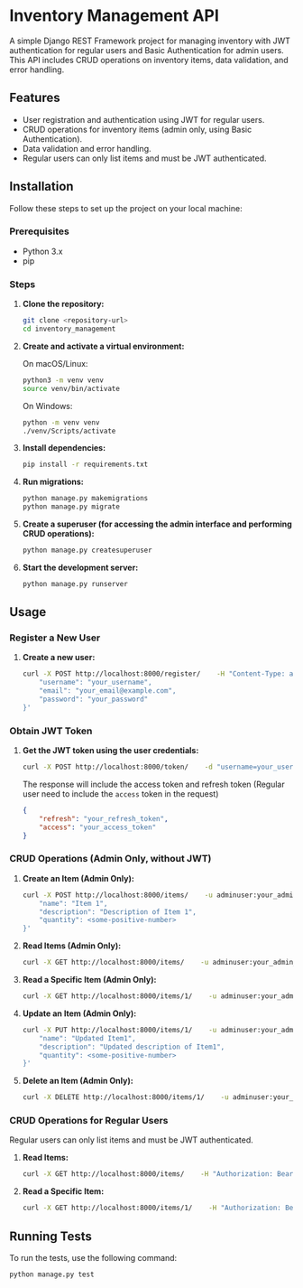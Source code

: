
# Inventory Management API

A simple Django REST Framework project for managing inventory with JWT authentication for regular users and Basic Authentication for admin users. This API includes CRUD operations on inventory items, data validation, and error handling.

## Features

- User registration and authentication using JWT for regular users.
- CRUD operations for inventory items (admin only, using Basic Authentication).
- Data validation and error handling.
- Regular users can only list items and must be JWT authenticated.

## Installation

Follow these steps to set up the project on your local machine:

### Prerequisites

- Python 3.x
- pip

### Steps

1. **Clone the repository:**

   ```sh
   git clone <repository-url>
   cd inventory_management
   ```

2. **Create and activate a virtual environment:**

   On macOS/Linux:
   ```sh
   python3 -m venv venv
   source venv/bin/activate
   ```

   On Windows:
   ```sh
   python -m venv venv
   ./venv/Scripts/activate
   ```

3. **Install dependencies:**

   ```sh
   pip install -r requirements.txt
   ```

4. **Run migrations:**

   ```sh
   python manage.py makemigrations
   python manage.py migrate
   ```

5. **Create a superuser (for accessing the admin interface and performing CRUD operations):**

   ```sh
   python manage.py createsuperuser
   ```

6. **Start the development server:**

   ```sh
   python manage.py runserver
   ```

## Usage

### Register a New User

1. **Create a new user:**

   ```sh
   curl -X POST http://localhost:8000/register/    -H "Content-Type: application/json"    -d '{
       "username": "your_username",
       "email": "your_email@example.com",
       "password": "your_password"
   }'
   ```

### Obtain JWT Token

1. **Get the JWT token using the user credentials:**

   ```sh
   curl -X POST http://localhost:8000/token/    -d "username=your_username&password=your_password"
   ```

   The response will include the access token and refresh token (Regular user need to include the `access` token in the request)

   ```json
   {
       "refresh": "your_refresh_token",
       "access": "your_access_token"
   }
   ```

### CRUD Operations (Admin Only, without JWT)

1. **Create an Item (Admin Only):**

   ```sh
   curl -X POST http://localhost:8000/items/    -u adminuser:your_admin_password    -H "Content-Type: application/json"    -d '{
       "name": "Item 1",
       "description": "Description of Item 1",
       "quantity": <some-positive-number>
   }'
   ```

2. **Read Items (Admin Only):**

   ```sh
   curl -X GET http://localhost:8000/items/    -u adminuser:your_admin_password
   ```

3. **Read a Specific Item (Admin Only):**

   ```sh
   curl -X GET http://localhost:8000/items/1/    -u adminuser:your_admin_password
   ```

4. **Update an Item (Admin Only):**

   ```sh
   curl -X PUT http://localhost:8000/items/1/    -u adminuser:your_admin_password    -H "Content-Type: application/json"    -d '{
       "name": "Updated Item1",
       "description": "Updated description of Item1",
       "quantity": <some-positive-number>
   }'
   ```

5. **Delete an Item (Admin Only):**

   ```sh
   curl -X DELETE http://localhost:8000/items/1/    -u adminuser:your_admin_password
   ```

### CRUD Operations for Regular Users

Regular users can only list items and must be JWT authenticated.

1. **Read Items:**

   ```sh
   curl -X GET http://localhost:8000/items/    -H "Authorization: Bearer your_access_token"
   ```

2. **Read a Specific Item:**

   ```sh
   curl -X GET http://localhost:8000/items/1/    -H "Authorization: Bearer your_access_token"
   ```

## Running Tests

To run the tests, use the following command:

```sh
python manage.py test
```
